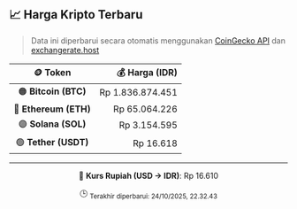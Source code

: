 

<!-- HARGA_KRIPTO -->
## 📈 Harga Kripto Terbaru

> Data ini diperbarui secara otomatis menggunakan [CoinGecko API](https://www.coingecko.com/) dan [exchangerate.host](https://exchangerate.host/)

<div align="center">

| 🪙 Token | 💰 Harga (IDR) |
|:------:|---------------:|
| 🟠 **Bitcoin (BTC)**   | Rp 1.836.874.451 |
| 🔵 **Ethereum (ETH)**  | Rp 65.064.226 |
| 🟣 **Solana (SOL)**    | Rp 3.154.595 |
| 🟢 **Tether (USDT)**   | Rp 16.618 |

---

💱 **Kurs Rupiah (USD → IDR)**: Rp 16.610

🕒 <sub>Terakhir diperbarui: 24/10/2025, 22.32.43</sub>

</div>
<!-- /HARGA_KRIPTO -->